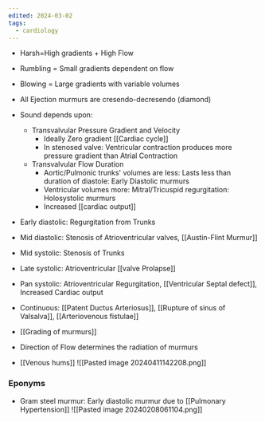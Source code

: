 ```yaml
---
edited: 2024-03-02
tags:
  - cardiology
---
```


-   Harsh=High gradients + High Flow
-   Rumbling = Small gradients dependent on flow
-   Blowing = Large gradients with variable volumes
-   All Ejection murmurs are cresendo-decresendo (diamond)

- Sound depends upon:
	- Transvalvular Pressure Gradient and Velocity
		- Ideally Zero gradient [[Cardiac cycle]]
		- In stenosed valve: Ventricular contraction produces more pressure gradient than Atrial Contraction
	- Transvalvular Flow Duration
		- Aortic/Pulmonic trunks' volumes are less: Lasts less than duration of diastole: Early Diastolic murmurs 
		- Ventricular volumes more: Mitral/Tricuspid regurgitation: Holosystolic murmurs
		- Increased [[cardiac output]] 


- Early diastolic: Regurgitation from Trunks
- Mid diastolic: Stenosis of Atrioventricular valves, [[Austin-Flint Murmur]] 

- Mid systolic: Stenosis of Trunks
- Late systolic: Atrioventricular [[valve Prolapse]]
- Pan systolic: Atrioventricular Regurgitation, [[Ventricular Septal defect]], Increased Cardiac output
- Continuous: [[Patent Ductus Arteriosus]], [[Rupture of sinus of Valsalva]], [[Arteriovenous fistulae]] 

- [[Grading of murmurs]]
- Direction of Flow determines the radiation of murmurs
- [[Venous hums]] 
![[Pasted image 20240411142208.png]]

### Eponyms
- Gram steel murmur: Early diastolic murmur due to [[Pulmonary Hypertension]] 
![[Pasted image 20240208061104.png]]
